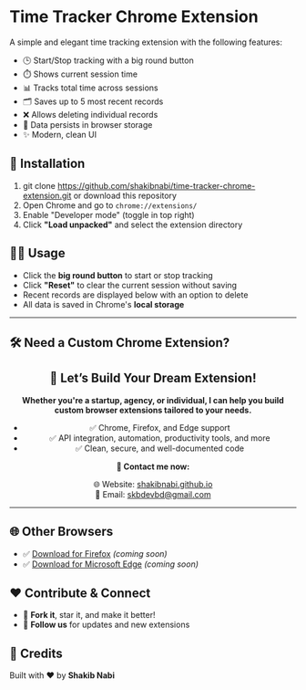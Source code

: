 # Time Tracker Chrome Extension

A simple and elegant time tracking extension with the following features:

- 🕒 Start/Stop tracking with a big round button  
- ⏱️ Shows current session time  
- 📊 Tracks total time across sessions  
- 🗂️ Saves up to 5 most recent records  
- ❌ Allows deleting individual records  
- 💾 Data persists in browser storage  
- ✨ Modern, clean UI  

## 🚀 Installation

1. git clone https://github.com/shakibnabi/time-tracker-chrome-extension.git or download this repository  
2. Open Chrome and go to `chrome://extensions/`  
3. Enable "Developer mode" (toggle in top right)  
4. Click **"Load unpacked"** and select the extension directory  

## 🧑‍💻 Usage

- Click the **big round button** to start or stop tracking  
- Click **"Reset"** to clear the current session without saving  
- Recent records are displayed below with an option to delete  
- All data is saved in Chrome's **local storage**

---

## 🛠️ Need a Custom Chrome Extension?

<div align="center">
  <h2>🚀 Let’s Build Your Dream Extension!</h2>
  <p><strong>Whether you're a startup, agency, or individual, I can help you build custom browser extensions tailored to your needs.</strong></p>
  <ul>
    <li>✅ Chrome, Firefox, and Edge support</li>
    <li>✅ API integration, automation, productivity tools, and more</li>
    <li>✅ Clean, secure, and well-documented code</li>
  </ul>
  <p><strong>📩 Contact me now:</strong></p>
  <p>
    🌐 Website: <a href="https://shakibnabi.github.io/" target="_blank">shakibnabi.github.io</a><br>
    📧 Email: <a href="mailto:skbdevbd@gmail.com">skbdevbd@gmail.com</a>
  </p>
</div>

---

## 🌐 Other Browsers

- ✅ [Download for Firefox](#) *(coming soon)*  
- ✅ [Download for Microsoft Edge](#) *(coming soon)*  

## ❤️ Contribute & Connect

- 🌟 **Fork it**, star it, and make it better!  
- 👥 **Follow us** for updates and new extensions  

## 📄 Credits

Built with ❤️ by **Shakib Nabi**